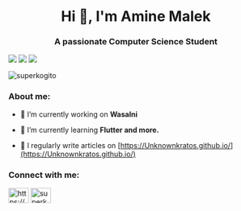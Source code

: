 <h1 align="center">Hi 👋, I'm Amine Malek</h1>
<h3 align="center">A passionate Computer Science Student</h3>

![](http://github-profile-summary-cards.vercel.app/api/cards/profile-details?username=Unknownkratos&theme=github)
![](http://github-profile-summary-cards.vercel.app/api/cards/repos-per-language?username=Unknownkratos&theme=github) 
![](http://github-profile-summary-cards.vercel.app/api/cards/stats?username=SuperKogito&theme=default) 

<p align="left"> <img src="https://komarev.com/ghpvc/?username=superkogito&label=Profile%20views&color=0e75b6&style=flat" alt="superkogito" /> </p>

<h3 align="left">About me:</h3>

- 🔭 I’m currently working on **Wasalni**

- 🌱 I’m currently learning **Flutter and more.**

- 📝 I regularly write articles on [https://Unknownkratos.github.io/](https://Unknownkratos.github.io/)

<h3 align="left">Connect with me:</h3>
<p align="left">
<a href="https://linkedin.com/in/https://www.linkedin.com/in/ayoub-malek-24600a125/" target="blank"><img align="center" src="https://raw.githubusercontent.com/rahuldkjain/github-profile-readme-generator/master/src/images/icons/Social/linked-in-alt.svg" alt="https://www.linkedin.com/in/ayoub-malek-24600a125/" height="30" width="40" /></a>
<a href="https://stackoverflow.com/users/22089111/unknownkratos" target="blank"><img align="center" src="https://raw.githubusercontent.com/rahuldkjain/github-profile-readme-generator/master/src/images/icons/Social/stack-overflow.svg" alt="superkogito" height="30" width="40" /></a>
</p>
